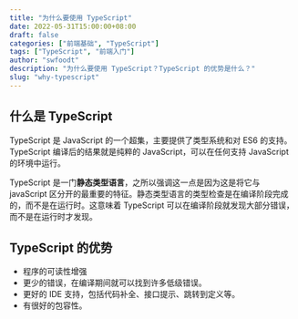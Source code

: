 ```yaml
---
title: "为什么要使用 TypeScript"
date: 2022-05-31T15:00:00+08:00
draft: false
categories: ["前端基础", "TypeScript"]
tags: ["TypeScript", "前端入门"]
author: "swfoodt"
description: "为什么要使用 TypeScript？TypeScript 的优势是什么？"
slug: "why-typescript"
---
```


## 什么是 TypeScript

TypeScript 是 JavaScript 的一个超集，主要提供了类型系统和对 ES6 的支持。TypeScript 编译后的结果就是纯粹的 JavaScript，可以在任何支持 JavaScript 的环境中运行。

TypeScript 是一门**静态类型语言**，之所以强调这一点是因为这是将它与 javaScript 区分开的最重要的特征。静态类型语言的类型检查是在编译阶段完成的，而不是在运行时。这意味着 TypeScript 可以在编译阶段就发现大部分错误，而不是在运行时才发现。

## TypeScript 的优势

- 程序的可读性增强
- 更少的错误，在编译期间就可以找到许多低级错误。
- 更好的 IDE 支持，包括代码补全、接口提示、跳转到定义等。
- 有很好的包容性。

